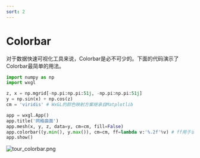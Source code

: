 ```yaml
---
sort: 2
---
```


# Colorbar

对于数据快速可视化工具来说，Colorbar是必不可少的。下面的代码演示了Colorbar最简单的用法。

```python
import numpy as np
import wxgl

z, x = np.mgrid[-np.pi:np.pi:51j, -np.pi:np.pi:51j]
y = np.sin(x) + np.cos(z)
cm = 'viridis' # WxGL的颜色映射方案继承自Matplotlib

app = wxgl.App()
app.title('网格曲面')
app.mesh(x, y, z, data=y, cm=cm, fill=False)
app.colorbar((y.min(), y.max()), cm=cm, ff=lambda v:'%.2f'%v) # ff用于设置ColorBar刻度标注的格式化函数
app.show()
```

![tour_colorbar.png](https://raw.githubusercontent.com/xufive/wxgl/master/example/res/md/tour_colorbar.png)

